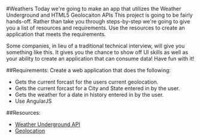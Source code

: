 #Weathers
Today we're going to make an app that utilizes the Weather Underground and HTML5 Geolocaiton APIs This project is going to be fairly hands-off. Rather than take you through steps-by-step we're going to give you a list of resources and requirements. Use the resources to create an application that meets the requirements.

Some companies, in lieu of a traditional technical interview, will give you something like this. It gives you the chance to show off UI skills as well as your ability to create an application that can consume data! Have fun with it! 

##Requirements:
  Create a web application that does the following:
  - Gets the current forcast for the users current geolocation.
  - Gets the current forcast for a City and State entered in by the user.
  - Gets the weather for a date in history entered in by the user.
  - Use AngularJS

##Resources:
  - [Weather Underground API](http://www.wunderground.com/weather/api/)
  - [Geolocation](https://developer.mozilla.org/en-US/docs/Web/API/Geolocation/Using_geolocation)


